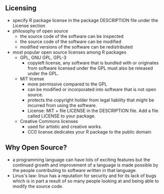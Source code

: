## Licensing
* specify R package license in the package DESCRIPTION file under the License section
* philosophy of open source 
  * the source code of the software can be inspected
  * the source code of the software can be modified
  * modified versions of the software can be redistributed
* most popular open source licenses among R packages
  * GPL, GNU GPL, GPL-3
    * copyleft license, any software that is bundled with or originates from software licensed under the GPL
    must also be released under the GPL. 
  * MIT license
    * more permissive compared to the GPL
    * can be modified or incorporated into software that is not open source. 
    * protects the copyright holder from legal liability that might be incurred
    from using the software. 
    * License: MIT + file LICENSE in the DESCRIPTION file. Add a file called LICENSE
    to your package. 
  * Creative Commons licenses
    * used for artistic and creative works. 
    * CC0 license dedicates your R package to the public domain
    
## Why Open Source?
* a programming language can have lots of exciting features but the continued growth and improvement of a 
language is made possible by the people contributing to software written in that language. 
* Linus's law: linux has a reputation for security and for its lack of bugs which is
in part a result of so many people looking at and being able to modify the source code.
